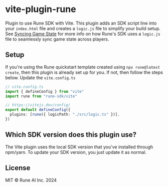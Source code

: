 # vite-plugin-rune

Plugin to use Rune SDK with Vite. This plugin adds an SDK script line into your `index.html` file and creates a `logic.js` file to simplify your build setup. See [Syncing Game State](https://developers.rune.ai/docs/how-it-works/syncing-game-state) for more info on how Rune's SDK uses a `logic.js` file to seamlessly sync game state across players.

## Setup
If you're using the Rune quickstart template created using `npx rune@latest create`, then this plugin is already set up for you. If not, then follow the steps below.
Update the `vite.config.ts`
```ts
// vite.config.ts
import { defineConfig } from "vite"
import rune from "rune-sdk/vite"

// https://vitejs.dev/config/
export default defineConfig({
  plugins: [rune({ logicPath: "./src/logic.ts" })],
})
```

## Which SDK version does this plugin use?

The Vite plugin uses the local SDK version that you've installed through npm/yarn. To update your SDK version, you just update it as normal.

## License

MIT © Rune AI Inc. 2024
